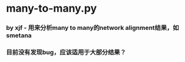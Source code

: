 # many-to-many.py

### by xjf - 用来分析many to many的network alignment结果，如smetana

### 目前没有发现bug，应该适用于大部分结果？
